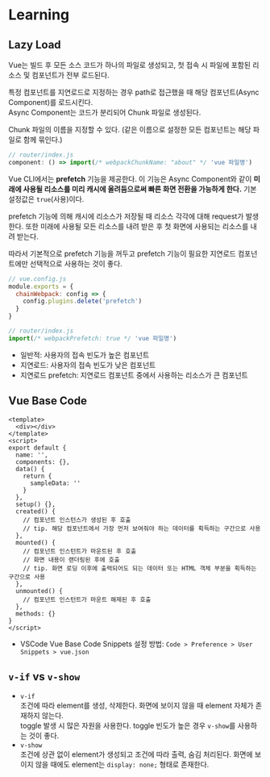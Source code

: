 # Learning
## Lazy Load
Vue는 빌드 후 모든 소스 코드가 하나의 파일로 생성되고, 첫 접속 시 파일에 포함된 리소스 및 컴포넌트가 전부 로드된다.

특정 컴포넌트를 지연로드로 지정하는 경우 path로 접근했을 때 해당 컴포넌트(Async Component)를 로드시킨다.  
Async Component는 코드가 분리되어 Chunk 파일로 생성된다.

Chunk 파일의 이름을 지정할 수 있다. (같은 이름으로 설정한 모든 컴포넌트는 해당 파일로 함께 묶인다.)
```javascript
// router/index.js
component: () => import(/* webpackChunkName: "about" */ 'vue 파일명')
```

Vue CLI에서는 **prefetch** 기능을 제공한다. 이 기능은 Async Component와 같이 **미래에 사용될 리소스를 미리 캐시에 올려둠으로써 빠른 화면 전환을 가능하게 한다.** 기본 설정값은 `true`(사용)이다.

prefetch 기능에 의해 캐시에 리소스가 저장될 때 리소스 각각에 대해 request가 발생한다. 또한 미래에 사용될 모든 리소스를 내려 받은 후 첫 화면에 사용되는 리소스를 내려 받는다.

따라서 기본적으로 prefetch 기능을 꺼두고 prefetch 기능이 필요한 지연로드 컴포넌트에만 선택적으로 사용하는 것이 좋다.
```javascript
// vue.config.js
module.exports = {
  chainWebpack: config => {
    config.plugins.delete('prefetch')
  }
}
```
```javascript
// router/index.js
import(/* webpackPrefetch: true */ 'vue 파일명')
```

- 일반적: 사용자의 접속 빈도가 높은 컴포넌트
- 지연로드: 사용자의 접속 빈도가 낮은 컴포넌트
- 지연로드 prefetch: 지연로드 컴포넌트 중에서 사용하는 리소스가 큰 컴포넌트

## Vue Base Code
```
<template>
  <div></div>
</template>
<script>
export default {
  name: '',
  components: {},
  data() {
    return {
      sampleData: ''
    }
  },
  setup() {},
  created() {
    // 컴포넌트 인스턴스가 생성된 후 호출
    // tip. 해당 컴포넌트에서 가장 먼저 보여줘야 하는 데이터를 획득하는 구간으로 사용
  },
  mounted() {
    // 컴포넌트 인스턴트가 마운트된 후 호출
    // 화면 내용이 랜더링된 후에 호출
    // tip. 화면 로딩 이후에 출력되어도 되는 데이터 또는 HTML 객체 부분을 획득하는 구간으로 사용
  },
  unmounted() {
    // 컴포넌트 인스턴트가 마운트 해제된 후 호출
  },
  methods: {}
}
</script>

```
- VSCode Vue Base Code Snippets 설정 방법: `Code > Preference > User Snippets > vue.json`

## `v-if` vs `v-show`
- `v-if`  
조건에 따라 element를 생성, 삭제한다. 화면에 보이지 않을 때 element 자체가 존재하지 않는다.  
toggle 발생 시 많은 자원을 사용한다. toggle 빈도가 높은 경우 `v-show`를 사용하는 것이 좋다.
- `v-show`  
조건에 상관 없이 element가 생성되고 조건에 따라 출력, 숨김 처리된다. 화면에 보이지 않을 때에도 element는 `display: none;` 형태로 존재한다.